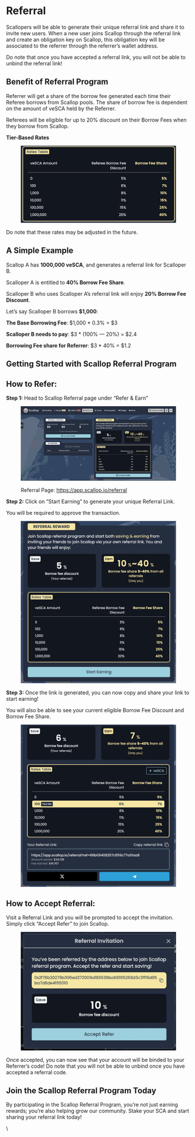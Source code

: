 # Referral

Scallopers will be able to generate their unique referral link and share it to invite new users. When a new user joins Scallop through the referral link and create an obligation key on Scallop, this obligation key will be associated to the referrer through the referrer’s wallet address.

Do note that once you have accepted a referral link, you will not be able to unbind the referral link!

## Benefit of Referral Program

Referrer will get a share of the borrow fee generated each time their Referee borrows from Scallop pools. The share of borrow fee is dependent on the amount of veSCA held by the Referrer.

Referees will be eligible for up to 20% discount on their Borrow Fees when they borrow from Scallop.



**Tier-Based Rates**

<figure><img src="../.gitbook/assets/1731914319268@2x.jpg" alt=""><figcaption></figcaption></figure>

Do note that these rates may be adjusted in the future.



## A Simple Example

Scallop A has **1000,000 veSCA**, and generates a referral link for Scalloper B.

Scalloper A is entitled to **40% Borrow Fee Share**.

Scalloper B who uses Scalloper A’s referral link will enjoy **20% Borrow Fee Discount**.

Let’s say Scalloper B borrows **$1,000**:

**The Base Borrowing Fee**: $1,000 \* 0.3% = $3

**Scalloper B needs to pay**: $3 \* (100% — 20%) = $2.4

**Borrowing Fee share for Referrer**: $3 \* 40% = $1.2







## Getting Started with Scallop Referral Program <a href="#id-02bf" id="id-02bf"></a>



## How to Refer: <a href="#id-9209" id="id-9209"></a>

**Step 1:** Head to Scallop Referral page under “Refer & Earn”



<figure><img src="../.gitbook/assets/1732457602185@2x.jpg" alt=""><figcaption><p>Referral Page: <a href="https://app.scallop.io/referral">https://app.scallop.io/referral</a></p></figcaption></figure>

**Step 2:** Click on “Start Earning” to generate your unique Referral Link.

You will be required to approve the transaction.



<figure><img src="../.gitbook/assets/1732472259450@2x.jpg" alt=""><figcaption></figcaption></figure>

**Step 3:** Once the link is generated, you can now copy and share your link to start earning!

You will also be able to see your current eligible Borrow Fee Discount and Borrow Fee Share.

<figure><img src="../.gitbook/assets/1732472472217@2x.jpg" alt=""><figcaption></figcaption></figure>

## How to Accept Referral: <a href="#bce2" id="bce2"></a>

Visit a Referral Link and you will be prompted to accept the invitation. Simply click “Accept Refer” to join Scallop.

<figure><img src="../.gitbook/assets/1732472624610@2x.jpg" alt=""><figcaption></figcaption></figure>

Once accepted, you can now see that your account will be binded to your Referrer’s code! Do note that you will not be able to unbind once you have accepted a referral code.

## Join the Scallop Referral Program Today <a href="#id-2141" id="id-2141"></a>

By participating in the Scallop Referral Program, you’re not just earning rewards; you’re also helping grow our community. Stake your SCA and start sharing your referral link today!

\
